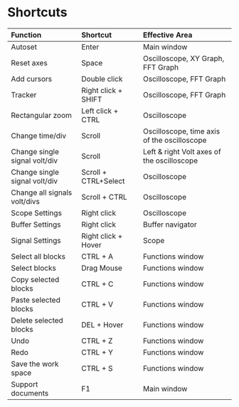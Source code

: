 # Shortcuts

| Function | Shortcut | Effective Area |
| :--- | :--- | :--- |
| Autoset | Enter | Main window |
| Reset axes | Space | Oscilloscope, XY Graph, FFT Graph |
| Add cursors | Double click | Oscilloscope, FFT Graph |
| Tracker | Right click + SHIFT | Oscilloscope, FFT Graph |
| Rectangular zoom | Left click + CTRL | Oscilloscope |
| Change time/div | Scroll | Oscilloscope, time axis of the oscilloscope  |
| Change single signal volt/div | Scroll | Left & right Volt axes of the oscilloscope |
| Change single signal volt/div | Scroll + CTRL+Select | Oscilloscope |
| Change all signals volt/divs | Scroll + CTRL | Oscilloscope |
| Scope Settings | Right click | Oscilloscope |
| Buffer Settings | Right click | Buffer navigator |
| Signal Settings | Right click + Hover | Scope |
| Select all blocks | CTRL + A | Functions window |
| Select blocks | Drag Mouse | Functions window |
| Copy selected blocks | CTRL + C | Functions window |
| Paste selected blocks | CTRL + V | Functions window |
| Delete selected blocks | DEL + Hover | Functions window |
| Undo | CTRL + Z | Functions window |
| Redo | CTRL + Y | Functions window |
| Save the work space | CTRL + S | Functions window |
| Support documents | F1 | Main window |



